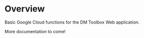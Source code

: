 # Overview
Basic Google Cloud functions for the DM Toolbox Web application. 

More documentation to come!


